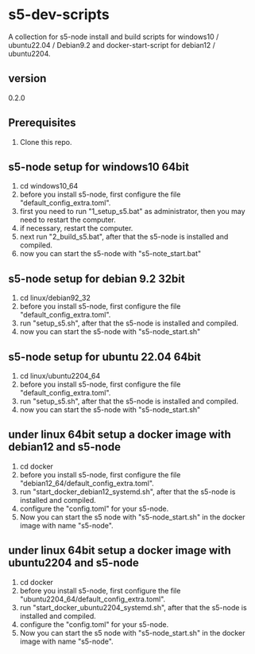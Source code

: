 # s5-dev-scripts
A collection for s5-node install and build scripts for windows10 / ubuntu22.04 / Debian9.2 and docker-start-script for debian12 / ubuntu2204.

## version
0.2.0

## Prerequisites

1. Clone this repo.


## s5-node setup for windows10 64bit

1. cd windows10_64
2. before you install s5-node, first configure the file "default_config_extra.toml".
3. first you need to run "1_setup_s5.bat" as administrator, then you may need to restart the computer.
4. if necessary, restart the computer.
5. next run "2_build_s5.bat", after that the s5-node is installed and compiled.
6. now you can start the s5-node with "s5-note_start.bat"


## s5-node setup for debian 9.2 32bit

1. cd linux/debian92_32
2. before you install s5-node, first configure the file "default_config_extra.toml".
3. run "setup_s5.sh", after that the s5-node is installed and compiled.
4. now you can start the s5-node with "s5-node_start.sh"


## s5-node setup for ubuntu 22.04 64bit

1. cd linux/ubuntu2204_64
2. before you install s5-node, first configure the file "default_config_extra.toml".
3. run "setup_s5.sh", after that the s5-node is installed and compiled.
4. now you can start the s5-node with "s5-node_start.sh"


## under linux 64bit setup a docker image with debian12 and s5-node

1. cd docker
2. before you install s5-node, first configure the file "debian12_64/default_config_extra.toml".
2. run "start_docker_debian12_systemd.sh", after that the s5-node is installed and compiled.
3. configure the "config.toml" for your s5-node.
4. Now you can start the s5 node with "s5-node_start.sh" in the docker image with name "s5-node".

 
## under linux 64bit setup a docker image with ubuntu2204 and s5-node

1. cd docker
2. before you install s5-node, first configure the file "ubuntu2204_64/default_config_extra.toml".
2. run "start_docker_ubuntu2204_systemd.sh", after that the s5-node is installed and compiled.
3. configure the "config.toml" for your s5-node.
4. Now you can start the s5 node with "s5-node_start.sh" in the docker image with name "s5-node".



